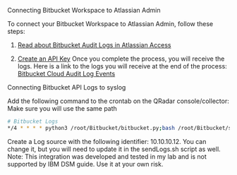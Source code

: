 Connecting Bitbucket Workspace to Atlassian Admin

To connect your Bitbucket Workspace to Atlassian Admin, follow these steps:

1. [Read about Bitbucket Audit Logs in Atlassian Access](https://bitbucket.org/blog/bitbucket-audit-logs-are-now-available-in-atlassian-access)

2. [Create an API Key](https://support.atlassian.com/organization-administration/docs/manage-an-organization-with-the-admin-apis)
Once you complete the process, you will receive the logs. Here is a link to the logs you will receive at the end of the process:
[Bitbucket Cloud Audit Log Events](https://confluence.atlassian.com/bbkb/bitbucket-cloud-audit-log-events-1178872155.html)

Connecting Bitbucket API Logs to syslog

Add the following command to the crontab on the QRadar console/collector:
Make sure you will use the same path

```bash
# Bitbucket Logs
*/4 * * * * python3 /root/Bitbucket/bitbucket.py;bash /root/Bitbucket/sendLogs.sh
```

Create a Log source with the following identifier: 10.10.10.12. 
You can change it, but you will need to update it in the sendLogs.sh script as well.
Note: This integration was developed and tested in my lab and is not supported by IBM DSM guide. 
Use it at your own risk.




